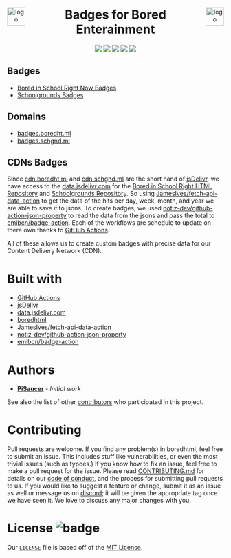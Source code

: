 <div align="center" style="display: block; margin-left: auto; margin-right: auto;">  
    
  <img align="left" src="https://cdn.boredht.ml/images/logo.png" alt="logo" height="42" width="42">
  <img align="right" src="https://cdn.schgnd.ml/images/logo.png" alt="logo" height="42" width="42">
  <h1>Badges for Bored Enterainment</h1>
    
  <a href="https://discord.com/invite/7qTNdXd"><img src="https://img.shields.io/badge/Discord-7qTNdXd?logo=discord&logoColor=white&color=5865F2"></a>
  <a href="https://github.com/Bored-Entertainment/badges/actions/workflows/pages/pages-build-deployment"><img src="https://github.com/Bored-Entertainment/badges/actions/workflows/pages/pages-build-deployment/badge.svg"></a>
  <a href="https://github.com/Bored-Entertainment/badges/commits/main"><img src="https://img.shields.io/github/last-commit/Bored-Entertainment/badges"></a>
  <a href="LICENSE"><img src="https://badgen.net/github/license/Bored-Entertainment/badges"></a>
  <img src="https://github-size-badge.herokuapp.com/Bored-Entertainment/badges.svg">  
      
</div>

## Badges
- [Bored in School Right Now Badges](bored/)
- [Schoolgrounds Badges](school/)

## Domains
- [badges.boredht.ml](https://badges.boredht.ml/)
- [badges.schgnd.ml](https://badges.schgnd.ml/)

## CDNs Badges

Since [cdn.boredht.ml](https://cdn.boredht.ml/) and [cdn.schgnd.ml](https://cdn.schgnd.ml/) are the short hand of [jsDelivr](https://www.jsdelivr.com/), we have access to the [data.jsdelivr.com](https://github.com/jsdelivr/data.jsdelivr.com) for the [Bored in School Right HTML Repository](https://www.github.com/pisaucer/boredhtml) and [Schoolgrounds Repository](https://github.com/Bored-Entertainment/Schoolgrounds). So using [JamesIves/fetch-api-data-action](https://github.com/marketplace/actions/fetch-api-data) to get the data of the hits per day, week, month, and year we are able to save it to jsons. To create badges, we used [notiz-dev/github-action-json-property](https://github.com/marketplace/actions/get-json-property) to read the data from the jsons and pass the total to [emibcn/badge-action](https://github.com/marketplace/actions/badge-action). Each of the workflows are schedule to update on there own thanks to [GitHub Actions](https://github.com/features/actions). 

All of these allows us to create custom badges with precise data for our Content Delivery Network (CDN).

# Built with
- [GitHub Actions](https://github.com/features/actions)
- [jsDelivr](https://www.jsdelivr.com/)
- [data.jsdelivr.com](https://github.com/jsdelivr/data.jsdelivr.com)
- [boredhtml](https://www.github.com/pisaucer/boredhtml)
- [JamesIves/fetch-api-data-action](https://github.com/marketplace/actions/fetch-api-data)
- [notiz-dev/github-action-json-property](https://github.com/marketplace/actions/get-json-property)
- [emibcn/badge-action](https://github.com/marketplace/actions/badge-action)

# Authors

- **[PiSaucer](https://github.com/PiSaucer)** - *Initial work*

See also the list of other [contributors](https://github.com/Bored-Entertainment/cdn-badge/contributors) who participated in this project.

# Contributing

Pull requests are welcome. If you find any problem(s) in boredhtml, feel free to submit an issue. This includes stuff like vulnerabilities, or even the most trivial issues (such as typoes.) If you know how to fix an issue, feel free to make a pull request for the issue. Please read [CONTRIBUTING.md](CONTRIBUTING.md) for details on our [code of conduct](CODE_OF_CONDUCT.md), and the process for submitting pull requests to us. If you would like to suggest a feature or change, submit it as an issue as well or message us on [discord](https://discord.com/invite/7qTNdXd); it will be given the appropriate tag once we have seen it. We love to discuss any major changes with you.

# License ![badge](https://badgen.net/github/license/Bored-Entertainment/badges)

Our [`LICENSE`](LICENSE) file is based off of the [MIT License](https://choosealicense.com/licenses/mit/).
